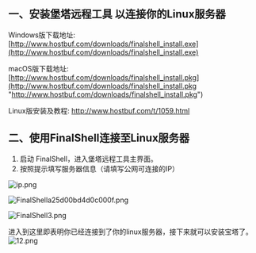## 一、安装堡塔远程工具 以连接你的Linux服务器
Windows版下载地址:
[http://www.hostbuf.com/downloads/finalshell_install.exe](http://www.hostbuf.com/downloads/finalshell_install.exe)

macOS版下载地址:
[http://www.hostbuf.com/downloads/finalshell_install.pkg](http://www.hostbuf.com/downloads/finalshell_install.pkg "http://www.hostbuf.com/downloads/finalshell_install.pkg")

Linux版安装及教程:
http://www.hostbuf.com/t/1059.html

## 二、使用FinalShell连接至Linux服务器

1. 启动 FinalShell，进入堡塔远程工具主界面。
2. 按照提示填写服务器信息（请填写公网可连接的IP）

![ip.png](https://cdn.lixingyong.com/2021/11/14/ip.png)

![FinalShella25d00bd4d0c000f.png](https://cdn.lixingyong.com/2021/11/14/FinalShella25d00bd4d0c000f.png)

![FinalShell3.png](https://cdn.lixingyong.com/2021/11/14/FinalShell3.png)

进入到这里即表明你已经连接到了你的linux服务器，接下来就可以安装宝塔了。![12.png](https://cdn.lixingyong.com/2021/11/14/12.png)
